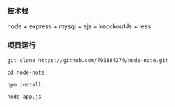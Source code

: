 ### 技术栈
node + express + mysql + ejs + knockoutJs + less
### 项目运行
```
git clone https://github.com/792884274/node-note.git

cd node-note

npm install

node app.js
```

